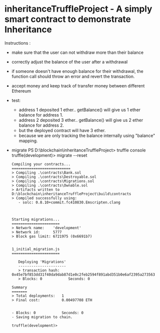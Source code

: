 # inheritanceTruffleProject - A simply smart contract to demonstrate Inheritance

Instructions :
- make sure that the user can not withdraw more than their balance
- correctly adjust the balance of the user after a withdrawal
- if someone doesn't have enough balance for their withdrawal, the function call should throw an error and revert the transaction.

- accept money and keep track of transfer money between different Ethereum      
- test: 
   - address 1 deposited 1 ether.. getBalance() will give us 1 ether balance for address 1.
   - address 2 deposited 3 ether.. getBalance() will give us 2 ether balance for address 2.
   - but the deployed contract will have 3 ether. 
   - because we are only tracking the balance internally using "balance" mapping.	

- migrate
      PS D:\blockchain\inheritanceTruffleProject> truffle console
      truffle(development)> migrate --reset

      Compiling your contracts...
      ===========================
      > Compiling .\contracts\Bank.sol
      > Compiling .\contracts\Destroyable.sol
      > Compiling .\contracts\Migrations.sol
      > Compiling .\contracts\Ownable.sol
      > Artifacts written to D:\blockchain\inheritanceTruffleProject\build\contracts
      > Compiled successfully using:
         - solc: 0.8.10+commit.fc410830.Emscripten.clang



      Starting migrations...
      ======================
      > Network name:    'development'
      > Network id:      5777
      > Block gas limit: 6721975 (0x6691b7)


      1_initial_migration.js
      ======================

         Deploying 'Migrations'
         ----------------------
         > transaction hash:    0x45e7bf853dd31f40da9dab87d1e0c2feb2594f891abd351b0e6af2395a273563
         > Blocks: 0            Seconds: 0

      Summary
      =======
      > Total deployments:   1
      > Final cost:          0.00497708 ETH


      - Blocks: 0            Seconds: 0
      - Saving migration to chain.

      truffle(development)>

